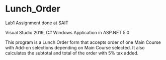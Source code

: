 # Lunch_Order

Lab1 Assignment done at SAIT

Visual Studio 2019, C# Windows Application in ASP.NET 5.0

This program is a Lunch Order form that accepts order of one Main Course
with Add-on selections depending on Main Course selected.
It also calculates the subtotal and total of the order with 5% tax added.
